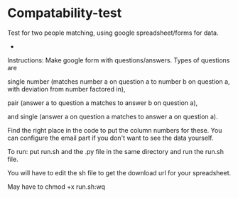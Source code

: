 # Compatability-test
Test for two people matching, using google spreadsheet/forms for data. 


-


Instructions: Make google form with questions/answers. Types of questions are 

single number (matches number a on question a to number b on question a, with deviation from number factored in),

pair (answer a to question a matches to answer b on question a),

and single (answer a on question a matches to answer a on question a).

Find the right place in the code to put the column numbers for these. You can configure the email part if you don't want to see the data yourself. 



To run: put run.sh and the .py file in the same directory and run the run.sh file.

You will have to edit the sh file to get the download url for your spreadsheet. 

May have to chmod +x run.sh:wq
